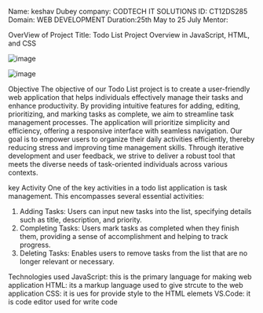 Name: keshav Dubey
company: CODTECH IT SOLUTIONS
ID: CT12DS285
Domain: WEB DEVELOPMENT
Duration:25th May to 25 July
Mentor:


OverView of Project 
Title: Todo List Project Overview in JavaScript, HTML, and CSS


![image](https://github.com/KeshavDubey13/CODTECH-Task1/assets/83154845/9d75946f-f2e2-4acb-9508-646b1cfb302c)

![image](https://github.com/KeshavDubey13/CODTECH-Task1/assets/83154845/93ec4dd4-364e-443b-9e86-dadff790c731)


Objective
The objective of our Todo List project is to create a user-friendly web application that helps individuals effectively manage their tasks and enhance productivity. By providing intuitive features for adding, editing, prioritizing, and marking tasks as complete, we aim to streamline task management processes. The application will prioritize simplicity and efficiency, offering a responsive interface with seamless navigation. Our goal is to empower users to organize their daily activities efficiently, thereby reducing stress and improving time management skills. Through iterative development and user feedback, we strive to deliver a robust tool that meets the diverse needs of task-oriented individuals across various contexts.

key Activity 
One of the key activities in a todo list application is task management. This encompasses several essential activities:
1. Adding Tasks: Users can input new tasks into the list, specifying details such as title, description, and priority.
2. Completing Tasks: Users mark tasks as completed when they finish them, providing a sense of accomplishment and helping to track progress.
3. Deleting Tasks: Enables users to remove tasks from the list that are no longer relevant or necessary.

Technologies used
JavaScript: this is the primary language for making web application 
HTML: its a markup language used to give strcute to the web application
CSS: it is ues for provide style to the HTML elemets 
VS.Code: it is code editor used for write code 


